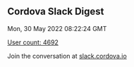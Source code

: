 ## Cordova Slack Digest
Mon, 30 May 2022 08:22:24 GMT

[User count: 4692](https://cordova.slack.com/)


Join the conversation at [slack.cordova.io](http://slack.cordova.io/)

